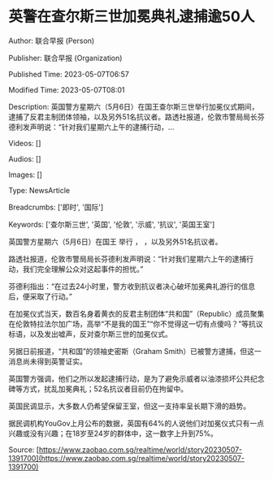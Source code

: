 # 英警在查尔斯三世加冕典礼逮捕逾50人

Author: 联合早报 (Person)

Publisher: 联合早报 (Organization)

Published Time: 2023-05-07T06:57

Modified Time: 2023-05-07T08:01

Description: 英国警方星期六（5月6日）在国王查尔斯三世举行加冕仪式期间，逮捕了反君主制团体领袖，以及另外51名抗议者。路透社报道，伦敦市警局局长芬德利发声明说：“针对我们星期六上午的逮捕行动，...

Videos: []

Audios: []

Images: []

Type: NewsArticle

Breadcrumbs: ['即时', '国际']

Keywords: ['查尔斯三世', '英国', '伦敦', '示威', '抗议', '英国王室']

<!--METADATA-->

英国警方星期六（5月6日）在国王 [ ](https://www.zaobao.com/keywords/king-charles-iii) 举行 [](https://www.zaobao.com/realtime/world/story20230506-1391537) ， [](https://www.zaobao.com/realtime/world/story20230506-1391516) ，以及另外51名抗议者。

路透社报道，伦敦市警局局长芬德利发声明说：“针对我们星期六上午的逮捕行动，我们完全理解公众对这起事件的担忧。”

芬德利指出：“在过去24小时里，警方收到抗议者决心破坏加冕典礼游行的信息后，便采取了行动。”

在加冕仪式当天，数百名身着黄衣的反君主制团体“共和国”（Republic）成员聚集在伦敦特拉法尔加广场，高举“不是我的国王”“你不觉得这一切有点傻吗？”等抗议标语，以及发出嘘声，反对查尔斯三世的加冕仪式。

另据日前报道，“共和国”的领袖史密斯（Graham Smith）已被警方逮捕，但这一消息尚未得到英警证实。

英国警方强调，他们之所以发起逮捕行动，是为了避免示威者以油漆损坏公共纪念碑等方式，扰乱加冕典礼；52名抗议者目前仍在拘留中。

英国民调显示，大多数人仍希望保留王室，但这一支持率呈长期下滑的趋势。

据民调机构YouGov上月公布的数据，英国有64%的人说他们对加冕仪式只有一点兴趣或没有兴趣；在18岁至24岁的群体中，这一数字上升到75%。

Source: [https://www.zaobao.com.sg/realtime/world/story20230507-1391700](https://www.zaobao.com.sg/realtime/world/story20230507-1391700)